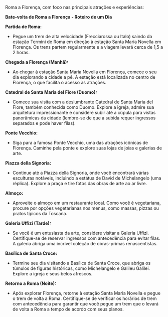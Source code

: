 Roma a Florença, com foco nas principais atrações e experiências:

**Bate-volta de Roma a Florença - Roteiro de um Dia**

**Partida de Roma:**

- Pegue um trem de alta velocidade (Frecciarossa ou Italo) saindo da estação Termini de Roma em direção à estação Santa Maria Novella em Florença. Os trens partem regularmente e a viagem levará cerca de 1,5 a 2 horas.

**Chegada a Florença (Manhã):**

- Ao chegar à estação Santa Maria Novella em Florença, comece o seu dia explorando a cidade a pé. A estação está localizada no centro de Florença, o que facilita o acesso às atrações.

**Catedral de Santa Maria del Fiore (Duomo):**

- Comece sua visita com a deslumbrante Catedral de Santa Maria del Fiore, também conhecida como Duomo. Explore a igreja, admire sua arquitetura impressionante e considere subir até a cúpula para vistas panorâmicas da cidade (lembre-se de que a subida requer ingressos separados e pode haver filas).

**Ponte Vecchio:**

- Siga para a famosa Ponte Vecchio, uma das atrações icônicas de Florença. Caminhe pela ponte e explore suas lojas de joias e galerias de arte.

**Piazza della Signoria:**

- Continue até a Piazza della Signoria, onde você encontrará várias esculturas notáveis, incluindo a estátua de David de Michelangelo (uma réplica). Explore a praça e tire fotos das obras de arte ao ar livre.

**Almoço:**

- Aproveite o almoço em um restaurante local. Como você é vegetariana, procure por opções vegetarianas nos menus, como massas, pizzas ou pratos típicos da Toscana.

**Galeria Uffizi (Tarde):**

- Se você é um entusiasta da arte, considere visitar a Galeria Uffizi. Certifique-se de reservar ingressos com antecedência para evitar filas. A galeria abriga uma incrível coleção de obras-primas renascentistas.

**Basílica de Santa Croce:**

- Termine seu dia visitando a Basílica de Santa Croce, que abriga os túmulos de figuras históricas, como Michelangelo e Galileu Galilei. Explore a igreja e seus belos afrescos.

**Retorno a Roma (Noite):**

- Após explorar Florença, retorne à estação Santa Maria Novella e pegue o trem de volta a Roma. Certifique-se de verificar os horários de trem com antecedência para garantir que você pegue um trem que o levará de volta a Roma a tempo de acordo com seus planos.
